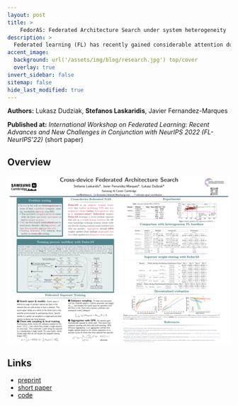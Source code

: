 ```yaml
---
layout: post
title: >
    FedorAS: Federated Architecture Search under system heterogeneity
description: >
  Federated learning (FL) has recently gained considerable attention due to its ability to learn on decentralised data while preserving client privacy. However, it also poses additional challenges related to the heterogeneity of the participating devices, both in terms of their computational capabilities and contributed data. Meanwhile, Neural Architecture Search (NAS) has been successfully used with centralised datasets, producing state-of-the-art results in constrained or unconstrained settings. However, such centralised datasets may not be always available for training. Most recent work at the intersection of NAS and FL attempts to alleviate this issue in a cross-silo federated setting, which assumes homogeneous compute environments with datacenter-grade hardware. In this paper we explore the question of whether we can design architectures of different footprints in a cross-device federated setting, where the device landscape, availability and scale are very different. To this end, we design our system, FedorAS, to discover and train promising architectures in a resource-aware manner when dealing with devices of varying capabilities holding non-IID distributed data. We present empirical evidence of its effectiveness across different settings, spanning across three different modalities (vision, speech, text), and showcase its better performance compared to state-of-the-art federated solutions, while maintaining resource efficiency.
accent_image:
  background: url('/assets/img/blog/research.jpg') top/cover
  overlay: true
invert_sidebar: false
sitemap: false
hide_last_modified: true
---
```


**Authors:** Lukasz Dudziak, **Stefanos Laskaridis**, Javier Fernandez-Marques

**Published at:** _International Workshop on Federated Learning: Recent Advances and New Challenges
in Conjunction with NeurIPS 2022 (FL-NeurIPS'22)_ (short paper)

## Overview

![FedorAS](/assets/img/blog/fedoras/fedoras-poster.png)


## Links

* [preprint](https://arxiv.org/abs/2206.11239)
* [short paper](https://openreview.net/forum?id=C1NtSM4Q4i3)
* [code](https://github.com/SamsungLabs/FedorAS)
